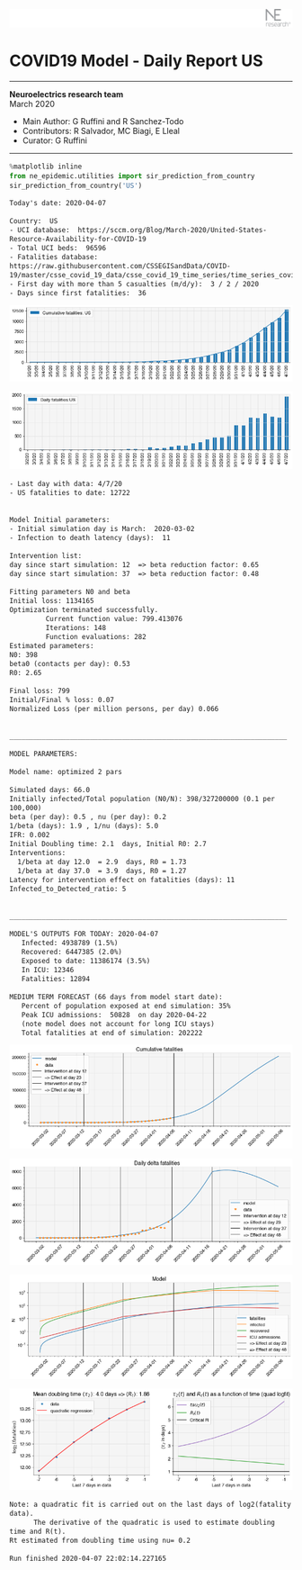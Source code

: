 ![](./images/logo.png)
# COVID19 Model - Daily Report US

---

**Neuroelectrics research team**  
March 2020  
* Main Author: G Ruffini and R Sanchez-Todo  
* Contributors: R Salvador, MC Biagi, E Lleal
* Curator: G Ruffini

---


```python
%matplotlib inline
from ne_epidemic.utilities import sir_prediction_from_country
sir_prediction_from_country('US')
```

    Today's date: 2020-04-07 
    
    Country:  US
    - UCI database:  https://sccm.org/Blog/March-2020/United-States-Resource-Availability-for-COVID-19
    - Total UCI beds:  96596
    - Fatalities database:  https://raw.githubusercontent.com/CSSEGISandData/COVID-19/master/csse_covid_19_data/csse_covid_19_time_series/time_series_covid19_deaths_global.csv
    - First day with more than 5 casualties (m/d/y):  3 / 2 / 2020
    - Days since first fatalities:  36



![png](03%20-%20Daily_Report_US_files/03%20-%20Daily_Report_US_1_1.png)



![png](03%20-%20Daily_Report_US_files/03%20-%20Daily_Report_US_1_2.png)


    - Last day with data: 4/7/20
    - US fatalities to date: 12722
     
    
    Model Initial parameters:
    - Initial simulation day is March:  2020-03-02
    - Infection to death latency (days):  11
    
    Intervention list:
    day since start simulation: 12  => beta reduction factor: 0.65
    day since start simulation: 37  => beta reduction factor: 0.48
    
    Fitting parameters N0 and beta
    Initial loss: 1134165
    Optimization terminated successfully.
             Current function value: 799.413076
             Iterations: 148
             Function evaluations: 282
    Estimated parameters:
    N0: 398
    beta0 (contacts per day): 0.53
    R0: 2.65
    
    Final loss: 799
    Initial/Final % loss: 0.07
    Normalized Loss (per million persons, per day) 0.066 
    
    
    _____________________________________________________________________
     
    MODEL PARAMETERS:
    
    Model name: optimized 2 pars
    
    Simulated days: 66.0
    Initially infected/Total population (N0/N): 398/327200000 (0.1 per 100,000)
    beta (per day): 0.5 , nu (per day): 0.2
    1/beta (days): 1.9 , 1/nu (days): 5.0
    IFR: 0.002
    Initial Doubling time: 2.1  days, Initial R0: 2.7
    Interventions:
      1/beta at day 12.0  = 2.9  days, R0 = 1.73
      1/beta at day 37.0  = 3.9  days, R0 = 1.27
    Latency for intervention effect on fatalities (days): 11
    Infected_to_Detected_ratio: 5
    
    
    _____________________________________________________________________
    
    MODEL'S OUTPUTS FOR TODAY: 2020-04-07
       Infected: 4938789 (1.5%)
       Recovered: 6447385 (2.0%)
       Exposed to date: 11386174 (3.5%)
       In ICU: 12346
       Fatalities: 12894
     
    MEDIUM TERM FORECAST (66 days from model start date): 
       Percent of population exposed at end simulation: 35%
       Peak ICU admissions:  50828  on day 2020-04-22
       (note model does not account for long ICU stays)
       Total fatalities at end of simulation: 202222



![png](03%20-%20Daily_Report_US_files/03%20-%20Daily_Report_US_1_4.png)



![png](03%20-%20Daily_Report_US_files/03%20-%20Daily_Report_US_1_5.png)



![png](03%20-%20Daily_Report_US_files/03%20-%20Daily_Report_US_1_6.png)


     



![png](03%20-%20Daily_Report_US_files/03%20-%20Daily_Report_US_1_8.png)


    Note: a quadratic fit is carried out on the last days of log2(fatality data).
          The derivative of the quadratic is used to estimate doubling time and R(t).
    Rt estimated from doubling time using nu= 0.2
    
    Run finished 2020-04-07 22:02:14.227165

